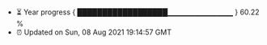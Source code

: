 - ⏳ Year progress { ██████████████████▁▁▁▁▁▁▁▁▁▁▁▁ } 60.22 %
- ⏰ Updated on Sun, 08 Aug 2021 19:14:57 GMT

